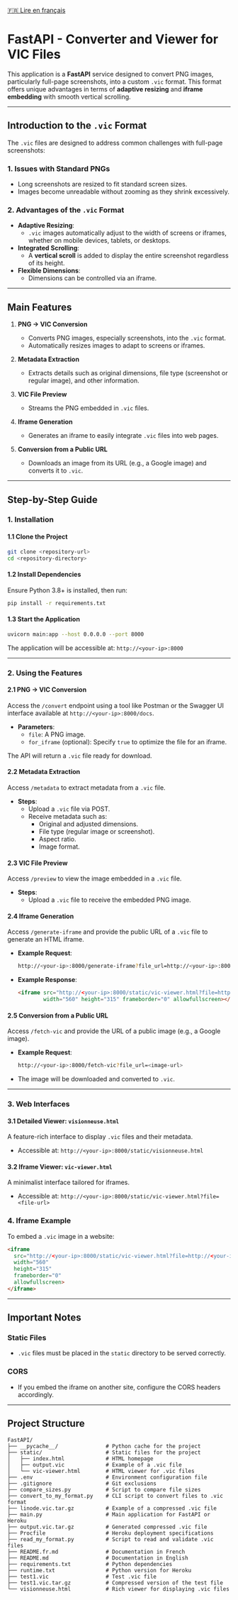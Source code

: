 [🇫🇷 Lire en français](README.fr.md)

# **FastAPI - Converter and Viewer for VIC Files**

This application is a **FastAPI** service designed to convert PNG images, particularly full-page screenshots, into a custom `.vic` format. This format offers unique advantages in terms of **adaptive resizing** and **iframe embedding** with smooth vertical scrolling.

---

## **Introduction to the `.vic` Format**

The `.vic` files are designed to address common challenges with full-page screenshots:

### **1. Issues with Standard PNGs**
- Long screenshots are resized to fit standard screen sizes.
- Images become unreadable without zooming as they shrink excessively.

### **2. Advantages of the `.vic` Format**
- **Adaptive Resizing**:
  - `.vic` images automatically adjust to the width of screens or iframes, whether on mobile devices, tablets, or desktops.
- **Integrated Scrolling**:
  - A **vertical scroll** is added to display the entire screenshot regardless of its height.
- **Flexible Dimensions**:
  - Dimensions can be controlled via an iframe.

---

## **Main Features**

1. **PNG → VIC Conversion**
   - Converts PNG images, especially screenshots, into the `.vic` format.
   - Automatically resizes images to adapt to screens or iframes.

2. **Metadata Extraction**
   - Extracts details such as original dimensions, file type (screenshot or regular image), and other information.

3. **VIC File Preview**
   - Streams the PNG embedded in `.vic` files.

4. **Iframe Generation**
   - Generates an iframe to easily integrate `.vic` files into web pages.

5. **Conversion from a Public URL**
   - Downloads an image from its URL (e.g., a Google image) and converts it to `.vic`.

---

## **Step-by-Step Guide**

### **1. Installation**

#### **1.1 Clone the Project**
```bash
git clone <repository-url>
cd <repository-directory>
```

#### **1.2 Install Dependencies**
Ensure Python 3.8+ is installed, then run:
```bash
pip install -r requirements.txt
```

#### **1.3 Start the Application**
```bash
uvicorn main:app --host 0.0.0.0 --port 8000
```
The application will be accessible at: `http://<your-ip>:8000`

---

### **2. Using the Features**

#### **2.1 PNG → VIC Conversion**
Access the `/convert` endpoint using a tool like Postman or the Swagger UI interface available at `http://<your-ip>:8000/docs`.

- **Parameters**:
  - `file`: A PNG image.
  - `for_iframe` (optional): Specify `true` to optimize the file for an iframe.

The API will return a `.vic` file ready for download.

#### **2.2 Metadata Extraction**
Access `/metadata` to extract metadata from a `.vic` file.

- **Steps**:
  - Upload a `.vic` file via POST.
  - Receive metadata such as:
    - Original and adjusted dimensions.
    - File type (regular image or screenshot).
    - Aspect ratio.
    - Image format.

#### **2.3 VIC File Preview**
Access `/preview` to view the image embedded in a `.vic` file.

- **Steps**:
  - Upload a `.vic` file to receive the embedded PNG image.

#### **2.4 Iframe Generation**
Access `/generate-iframe` and provide the public URL of a `.vic` file to generate an HTML iframe.

- **Example Request**:
  ```bash
  http://<your-ip>:8000/generate-iframe?file_url=http://<your-ip>:8000/static/sample.vic
  ```
- **Example Response**:
  ```html
  <iframe src="http://<your-ip>:8000/static/vic-viewer.html?file=http://<your-ip>:8000/static/sample.vic"
          width="560" height="315" frameborder="0" allowfullscreen></iframe>
  ```

#### **2.5 Conversion from a Public URL**
Access `/fetch-vic` and provide the URL of a public image (e.g., a Google image).

- **Example Request**:
  ```bash
  http://<your-ip>:8000/fetch-vic?file_url=<image-url>
  ```
- The image will be downloaded and converted to `.vic`.

---

### **3. Web Interfaces**

#### **3.1 Detailed Viewer: `visionneuse.html`**
A feature-rich interface to display `.vic` files and their metadata.
- Accessible at: `http://<your-ip>:8000/static/visionneuse.html`

#### **3.2 Iframe Viewer: `vic-viewer.html`**
A minimalist interface tailored for iframes.
- Accessible at: `http://<your-ip>:8000/static/vic-viewer.html?file=<file-url>`

### **4. Iframe Example**

To embed a `.vic` image in a website:
```html
<iframe
  src="http://<your-ip>:8000/static/vic-viewer.html?file=http://<your-ip>:8000/static/sample.vic"
  width="560"
  height="315"
  frameborder="0"
  allowfullscreen>
</iframe>
```

---

## **Important Notes**

### **Static Files**
- `.vic` files must be placed in the `static` directory to be served correctly.

### **CORS**
- If you embed the iframe on another site, configure the CORS headers accordingly.

---

## **Project Structure**

```plaintext
FastAPI/
├── __pycache__/               # Python cache for the project
├── static/                    # Static files for the project
│   ├── index.html             # HTML homepage
│   ├── output.vic             # Example of a .vic file
│   └── vic-viewer.html        # HTML viewer for .vic files
├── .env                       # Environment configuration file
├── .gitignore                 # Git exclusions
├── compare_sizes.py           # Script to compare file sizes
├── convert_to_my_format.py    # CLI script to convert files to .vic format
├── linode.vic.tar.gz          # Example of a compressed .vic file
├── main.py                    # Main application for FastAPI or Heroku
├── output.vic.tar.gz          # Generated compressed .vic file
├── Procfile                   # Heroku deployment specifications
├── read_my_format.py          # Script to read and validate .vic files
├── README.fr.md               # Documentation in French
├── README.md                  # Documentation in English
├── requirements.txt           # Python dependencies
├── runtime.txt                # Python version for Heroku
├── test1.vic                  # Test .vic file
├── test1.vic.tar.gz           # Compressed version of the test file
└── visionneuse.html           # Rich viewer for displaying .vic files
```